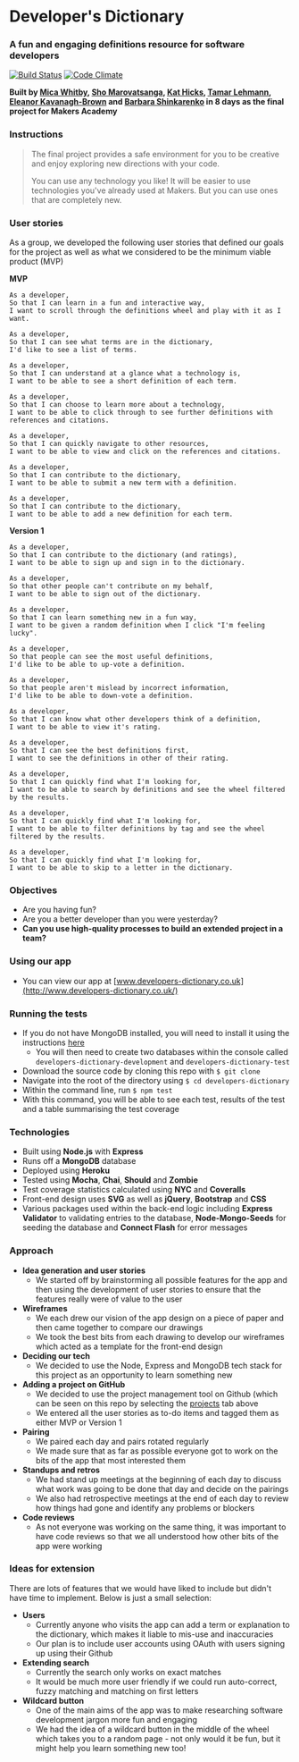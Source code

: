 # Developer's Dictionary
### A fun and engaging definitions resource for software developers

[![Build Status](https://travis-ci.org/KatHicks/developers-dictionary.svg?branch=master)](https://travis-ci.org/KatHicks/developers-dictionary) [![Code Climate](https://codeclimate.com/github/KatHicks/developers-dictionary/badges/gpa.svg)](https://codeclimate.com/github/KatHicks/developers-dictionary)

**Built by [Mica Whitby](https://github.com/MicaW), [Sho Marovatsanga](https://github.com/Taziva), [Kat Hicks](https://github.com/KatHicks), [Tamar Lehmann](https://github.com/tamarlehmann), [Eleanor Kavanagh-Brown](https://github.com/bnzene) and [Barbara Shinkarenko](https://github.com/varvarra) in 8 days as the final project for Makers Academy**

### Instructions

>The final project provides a safe environment for you to be creative and enjoy exploring new directions with your code.
>
>You can use any technology you like! It will be easier to use technologies you've already used at Makers. But you can use ones that are completely new.

### User stories

As a group, we developed the following user stories that defined our goals for the project as well as what we considered to be the minimum viable product (MVP)

**MVP**

```
As a developer,
So that I can learn in a fun and interactive way,
I want to scroll through the definitions wheel and play with it as I want.

As a developer,
So that I can see what terms are in the dictionary,
I'd like to see a list of terms.

As a developer,
So that I can understand at a glance what a technology is,
I want to be able to see a short definition of each term.

As a developer,
So that I can choose to learn more about a technology,
I want to be able to click through to see further definitions with references and citations.

As a developer,
So that I can quickly navigate to other resources,
I want to be able to view and click on the references and citations.

As a developer,
So that I can contribute to the dictionary,
I want to be able to submit a new term with a definition.

As a developer,
So that I can contribute to the dictionary,
I want to be able to add a new definition for each term.
```

  **Version 1**

```
As a developer,
So that I can contribute to the dictionary (and ratings),
I want to be able to sign up and sign in to the dictionary.

As a developer,
So that other people can't contribute on my behalf,
I want to be able to sign out of the dictionary.

As a developer,
So that I can learn something new in a fun way,
I want to be given a random definition when I click "I'm feeling lucky".

As a developer,
So that people can see the most useful definitions,
I'd like to be able to up-vote a definition.

As a developer,
So that people aren't mislead by incorrect information,
I'd like to be able to down-vote a definition.

As a developer,
So that I can know what other developers think of a definition,
I want to be able to view it's rating.

As a developer,
So that I can see the best definitions first,
I want to see the definitions in other of their rating.

As a developer,
So that I can quickly find what I'm looking for,
I want to be able to search by definitions and see the wheel filtered by the results.

As a developer,
So that I can quickly find what I'm looking for,
I want to be able to filter definitions by tag and see the wheel filtered by the results.

As a developer,
So that I can quickly find what I'm looking for,
I want to be able to skip to a letter in the dictionary.

```

### Objectives

* Are you having fun?
* Are you a better developer than you were yesterday?
* **Can you use high-quality processes to build an extended project in a team?**

### Using our app

* You can view our app at [www.developers-dictionary.co.uk](http://www.developers-dictionary.co.uk/)

### Running the tests

* If you do not have MongoDB installed, you will need to install it using the instructions [here](http://treehouse.github.io/installation-guides/mac/mongo-mac.html)
  * You will then need to create two databases within the console called `developers-dictionary-development` and `developers-dictionary-test`
* Download the source code by cloning this repo with `$ git clone`
* Navigate into the root of the directory using `$ cd developers-dictionary`
* Within the command line, run `$ npm test`
* With this command, you will be able to see each test, results of the test and a table summarising the test coverage

### Technologies

* Built using **Node.js** with **Express**
* Runs off a **MongoDB** database
* Deployed using **Heroku**
* Tested using **Mocha**, **Chai**, **Should** and **Zombie**
* Test coverage statistics calculated using **NYC** and **Coveralls**
* Front-end design uses **SVG** as well as **jQuery**, **Bootstrap** and **CSS**
* Various packages used within the back-end logic including **Express Validator** to validating entries to the database, **Node-Mongo-Seeds** for seeding the database and **Connect Flash** for error messages

### Approach

* **Idea generation and user stories**
  * We started off by brainstorming all possible features for the app and then using the development of user stories to ensure that the features really were of value to the user
* **Wireframes**
  * We each drew our vision of the app design on a piece of paper and then came together to compare our drawings
  * We took the best bits from each drawing to develop our wireframes which acted as a template for the front-end design
* **Deciding our tech**
  * We decided to use the Node, Express and MongoDB tech stack for this project as an opportunity to learn something new
* **Adding a project on GitHub**
  * We decided to use the project management tool on Github (which can be seen on this repo by selecting the [projects](https://github.com/KatHicks/developers-dictionary/projects/1) tab above
  * We entered all the user stories as to-do items and tagged them as either MVP or Version 1
* **Pairing**
  * We paired each day and pairs rotated regularly
  * We made sure that as far as possible everyone got to work on the bits of the app that most interested them
* **Standups and retros**
  * We had stand up meetings at the beginning of each day to discuss what work was going to be done that day and decide on the pairings
  * We also had retrospective meetings at the end of each day to review how things had gone and identify any problems or blockers
* **Code reviews**
  * As not everyone was working on the same thing, it was important to have code reviews so that we all understood how other bits of the app were working

### Ideas for extension

There are lots of features that we would have liked to include but didn't have time to implement. Below is just a small selection:

* **Users**
  * Currently anyone who visits the app can add a term or explanation to the dictionary, which makes it liable to mis-use and inaccuracies
  * Our plan is to include user accounts using OAuth with users signing up using their Github
* **Extending search**
  * Currently the search only works on exact matches
  * It would be much more user friendly if we could run auto-correct, fuzzy matching and matching on first letters
* **Wildcard button**
  * One of the main aims of the app was to make researching software development jargon more fun and engaging
  * We had the idea of a wildcard button in the middle of the wheel which takes you to a random page - not only would it be fun, but it might help you learn something new too!
